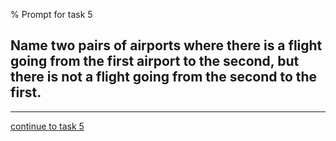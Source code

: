 % Prompt for task 5

## Name two pairs of airports where there is a flight going from the first airport to the second, but there is not a flight going from the second to the first.

---

[continue to task 5](./task5-t.html)
